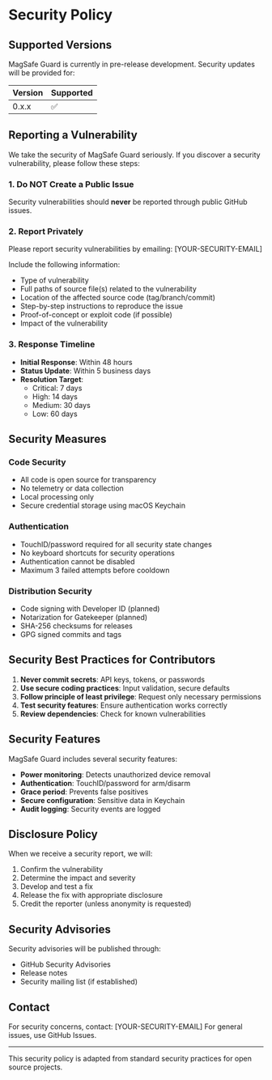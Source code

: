 # Security Policy

## Supported Versions

MagSafe Guard is currently in pre-release development. Security updates will be provided for:

| Version | Supported          |
| ------- | ------------------ |
| 0.x.x   | :white_check_mark: |

## Reporting a Vulnerability

We take the security of MagSafe Guard seriously. If you discover a security vulnerability, please follow these steps:

### 1. Do NOT Create a Public Issue

Security vulnerabilities should **never** be reported through public GitHub issues.

### 2. Report Privately

Please report security vulnerabilities by emailing: [YOUR-SECURITY-EMAIL]

Include the following information:

- Type of vulnerability
- Full paths of source file(s) related to the vulnerability
- Location of the affected source code (tag/branch/commit)
- Step-by-step instructions to reproduce the issue
- Proof-of-concept or exploit code (if possible)
- Impact of the vulnerability

### 3. Response Timeline

- **Initial Response**: Within 48 hours
- **Status Update**: Within 5 business days
- **Resolution Target**:
  - Critical: 7 days
  - High: 14 days
  - Medium: 30 days
  - Low: 60 days

## Security Measures

### Code Security

- All code is open source for transparency
- No telemetry or data collection
- Local processing only
- Secure credential storage using macOS Keychain

### Authentication

- TouchID/password required for all security state changes
- No keyboard shortcuts for security operations
- Authentication cannot be disabled
- Maximum 3 failed attempts before cooldown

### Distribution Security

- Code signing with Developer ID (planned)
- Notarization for Gatekeeper (planned)
- SHA-256 checksums for releases
- GPG signed commits and tags

## Security Best Practices for Contributors

1. **Never commit secrets**: API keys, tokens, or passwords
2. **Use secure coding practices**: Input validation, secure defaults
3. **Follow principle of least privilege**: Request only necessary permissions
4. **Test security features**: Ensure authentication works correctly
5. **Review dependencies**: Check for known vulnerabilities

## Security Features

MagSafe Guard includes several security features:

- **Power monitoring**: Detects unauthorized device removal
- **Authentication**: TouchID/password for arm/disarm
- **Grace period**: Prevents false positives
- **Secure configuration**: Sensitive data in Keychain
- **Audit logging**: Security events are logged

## Disclosure Policy

When we receive a security report, we will:

1. Confirm the vulnerability
2. Determine the impact and severity
3. Develop and test a fix
4. Release the fix with appropriate disclosure
5. Credit the reporter (unless anonymity is requested)

## Security Advisories

Security advisories will be published through:

- GitHub Security Advisories
- Release notes
- Security mailing list (if established)

## Contact

For security concerns, contact: [YOUR-SECURITY-EMAIL]
For general issues, use GitHub Issues.

---

This security policy is adapted from standard security practices for open source projects.
